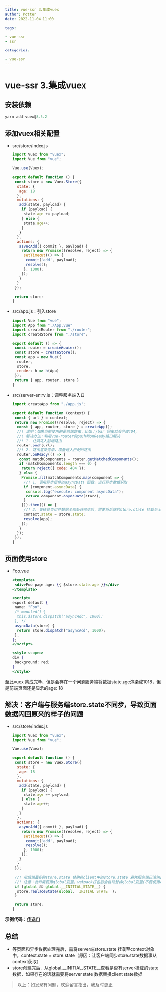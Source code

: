 ```yaml
---
title: vue-ssr 3.集成vuex
author: Potter
date: 2022-11-04 11:00

tags:

- vue-ssr
- ssr

categories:

- vue-ssr
---
```


# vue-ssr 3.集成vuex


## 安装依赖

```jsx
yarn add vuex@3.6.2
```

## 添加vuex相关配置

- src/store/index.js

    ```jsx
    import Vuex from "vuex";
    import Vue from "vue";
    
    Vue.use(Vuex);
    
    export default function () {
     const store = new Vuex.Store({
      state: {
       age: 18
      },
      mutations: {
       add(state, payload) {
        if (payload) {
         state.age += payload;
        } else {
         state.age++;
        }
       }
      },
      actions: {
       asyncAdd({ commit }, payload) {
        return new Promise((resolve, reject) => {
         setTimeout(() => {
          commit('add', payload);
          resolve();
         }, 1000);
        });
       }
      }
     });
    
     return store;
    }
    ```

- src/app.js：引入store

    ```jsx
    import Vue from "vue";
    import App from "./App.vue"
    import createRouter from "./router";
    import createStore from "./store";
    
    export default () => {
     const router = createRouter();
     const store = createStore();
     const app = new Vue({
      router,
      store,
      render: h => h(App)
     });
     return { app, router, store }
    }
    ```

- src/server-entry.js：调整服务端入口

    ```jsx
    import createApp from "./app.js";
    
    export default function (context) {
     const { url } = context;
     return new Promise((resolve, reject) => {
      const { app, router, store } = createApp();
      //! 说明：如果当前使用的是前端路由，比如：/bar 回车就会导致404,
      //! 解决办法：利用vue-router的push和onReady接口解决
      //! 1. 让其跳入前端路由
      router.push(url);
      //! 2. 路由渲染完毕，准备进入匹配的路由
      router.onReady(() => {
       const matchComponents = router.getMatchedComponents();
       if (matchComponents.length === 0) {
        return reject({ code: 404 });
       } else {
        Promise.all(matchComponents.map(component => {
         //! 1. 调用异步组件的asyncData 函数，进行异步数据获取
         if (component.asyncData) {
          console.log("execute: component asyncData");
          return component.asyncData(store);
         }
        })).then(() => {
         //! 2. 等待异步组件数据全部处理完毕后，需要将后端的store.state 挂载至上下文中，方便客户端对服务端的state数据进行同步
         context.state = store.state;
         resolve(app);
        });
       }
      });
     });
    }
    ```

## 页面使用store

- Foo.vue

    ```jsx
    <template>
     <div>Foo page age: {{ $store.state.age }}</div>
    </template>
    
    <script>
    export default {
     name: "Foo",
     /* mounted() {
      this.$store.dispatch("asyncAdd", 1000);
     }, */
     asyncData(store) {
      return store.dispatch("asyncAdd", 1000);
     },
    };
    </script>
    
    <style scoped>
    div {
     background: red;
    }
    </style>
    ```

至此vuex 集成完毕，但是会存在一个问题服务端将数据state.age渲染成1018，但是前端页面还是显示的age: 18

## 解决：客户端与服务端store.state不同步，导致页面数据闪回原来的样子的问题

- src/store/index.js

    ```jsx
    import Vuex from "vuex";
    import Vue from "vue";
    
    Vue.use(Vuex);
    
    export default function () {
     const store = new Vuex.Store({
      state: {
       age: 18
      },
      mutations: {
       add(state, payload) {
        if (payload) {
         state.age += payload;
        } else {
         state.age++;
        }
       }
      },
      actions: {
       asyncAdd({ commit }, payload) {
        return new Promise((resolve, reject) => {
         setTimeout(() => {
          commit('add', payload);
          resolve();
         }, 1000);
        });
       }
      }
     });
    
     //! 用后端最新的store.state 替换掉client中的store.state 避免服务端已渲染最新的state 页面后，client又渲染会之前的state中的状态页面效果
     //! 注意：此时需要用global变量，webpack打包后会自动替换global变量(不要使用window会导致报错)
     if (global && global.__INITIAL_STATE__) {
      store.replaceState(global.__INITIAL_STATE__);
     }
    
     return store;
    }
    ```

**示例代码：[传送门](https://github.com/yxw007/vue-ssr/tree/master/vue2-webpack-ssr)**

## 总结

- 等页面和异步数据处理完后，需将server端store.state 挂载至context对象中，context.state = store.state（原因：让客户端同步store.state数据事从context获取）
- store创建完后，从global.__INITIAL_STATE__查看是否有server挂载的state数据，如果存在的话就需要将server state 数据替换client state数据

> 以上：如发现有问题，欢迎留言指出，我及时更正
>
